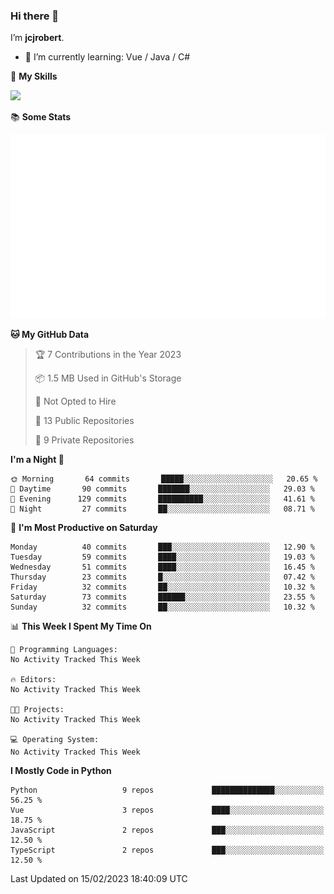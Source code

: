 ### Hi there 👋

I’m **jcjrobert**.

- 🌱 I’m currently learning: Vue / Java / C#

🌟 **My Skills**

![](https://img.shields.io/badge/-Python-3e74a2?style=flat-square&logo=Python&logoColor=fff)

📚 **Some Stats**

![](https://github.com/jcjrobert/github-stats/blob/master/generated/overview.svg)

<!--START_SECTION:waka-->
**🐱 My GitHub Data** 

> 🏆 7 Contributions in the Year 2023
 > 
> 📦 1.5 MB Used in GitHub's Storage 
 > 
> 🚫 Not Opted to Hire
 > 
> 📜 13 Public Repositories 
 > 
> 🔑 9 Private Repositories  
 > 
**I'm a Night 🦉** 

```text
🌞 Morning       64 commits       █████░░░░░░░░░░░░░░░░░░░░   20.65 % 
🌆 Daytime       90 commits       ███████░░░░░░░░░░░░░░░░░░   29.03 % 
🌃 Evening      129 commits       ██████████░░░░░░░░░░░░░░░   41.61 % 
🌙 Night         27 commits       ██░░░░░░░░░░░░░░░░░░░░░░░   08.71 % 

```
📅 **I'm Most Productive on Saturday** 

```text
Monday          40 commits       ███░░░░░░░░░░░░░░░░░░░░░░   12.90 % 
Tuesday         59 commits       ████░░░░░░░░░░░░░░░░░░░░░   19.03 % 
Wednesday       51 commits       ████░░░░░░░░░░░░░░░░░░░░░   16.45 % 
Thursday        23 commits       █░░░░░░░░░░░░░░░░░░░░░░░░   07.42 % 
Friday          32 commits       ██░░░░░░░░░░░░░░░░░░░░░░░   10.32 % 
Saturday        73 commits       ██████░░░░░░░░░░░░░░░░░░░   23.55 % 
Sunday          32 commits       ██░░░░░░░░░░░░░░░░░░░░░░░   10.32 % 

```


📊 **This Week I Spent My Time On** 

```text
💬 Programming Languages: 
No Activity Tracked This Week

🔥 Editors: 
No Activity Tracked This Week

🐱‍💻 Projects: 
No Activity Tracked This Week

💻 Operating System: 
No Activity Tracked This Week

```

**I Mostly Code in Python** 

```text
Python                   9 repos             ██████████████░░░░░░░░░░░   56.25 % 
Vue                      3 repos             ████░░░░░░░░░░░░░░░░░░░░░   18.75 % 
JavaScript               2 repos             ███░░░░░░░░░░░░░░░░░░░░░░   12.50 % 
TypeScript               2 repos             ███░░░░░░░░░░░░░░░░░░░░░░   12.50 % 

```



 Last Updated on 15/02/2023 18:40:09 UTC
<!--END_SECTION:waka-->
